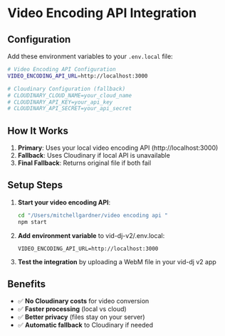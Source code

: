 # Video Encoding API Integration

## Configuration

Add these environment variables to your `.env.local` file:

```bash
# Video Encoding API Configuration
VIDEO_ENCODING_API_URL=http://localhost:3000

# Cloudinary Configuration (fallback)
# CLOUDINARY_CLOUD_NAME=your_cloud_name
# CLOUDINARY_API_KEY=your_api_key
# CLOUDINARY_API_SECRET=your_api_secret
```

## How It Works

1. **Primary**: Uses your local video encoding API (http://localhost:3000)
2. **Fallback**: Uses Cloudinary if local API is unavailable
3. **Final Fallback**: Returns original file if both fail

## Setup Steps

1. **Start your video encoding API**:
   ```bash
   cd "/Users/mitchellgardner/video encoding api "
   npm start
   ```

2. **Add environment variable** to vid-dj-v2/.env.local:
   ```
   VIDEO_ENCODING_API_URL=http://localhost:3000
   ```

3. **Test the integration** by uploading a WebM file in your vid-dj v2 app

## Benefits

- ✅ **No Cloudinary costs** for video conversion
- ✅ **Faster processing** (local vs cloud)
- ✅ **Better privacy** (files stay on your server)
- ✅ **Automatic fallback** to Cloudinary if needed
